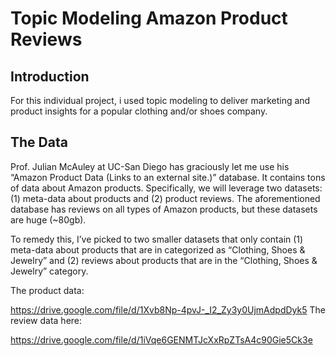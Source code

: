 # Topic Modeling Amazon Product Reviews
## Introduction
For this individual project, i used topic modeling to deliver marketing and product insights for a popular clothing and/or shoes company.
## The Data
Prof. Julian McAuley at UC-San Diego has graciously let me use his “Amazon Product Data (Links to an external site.)” database. It contains tons of data about Amazon products. Specifically, we will leverage two datasets: (1) meta-data about products and (2) product reviews. The aforementioned database has reviews on all types of Amazon products, but these datasets are huge (~80gb).

To remedy this, I’ve picked to two smaller datasets that only contain (1) meta-data about products that are in categorized as “Clothing, Shoes & Jewelry” and (2) reviews about products that are in the “Clothing, Shoes & Jewelry” category.

The product data:

https://drive.google.com/file/d/1Xvb8Np-4pvJ-_I2_Zy3y0UjmAdpdDyk5 
The review data here:

https://drive.google.com/file/d/1iVqe6GENMTJcXxRpZTsA4c90Gie5Ck3e 

